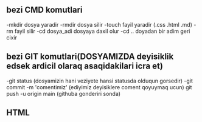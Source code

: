 ## bezi CMD komutlari
-mkdir dosya yaradir
-rmdir dosya silir
-touch fayil yaradir (.css .html .md)
-rm fayil silir
-cd dosya_adi  dosyaya daxil olur 
-cd .. doyadan bir adim geri cixir

## bezi GIT komutlari(DOSYAMIZDA deyisiklik edsek ardicil olaraq asaqidakilari icra et)

-git status (dosyamizin hani veziyete hansi statusda olduqun gorsedir)
-git commit -m 'comentimiz' (ediyimiz deyisiklere coment qoyuymaq ucun)
git push -u origin main (githuba gonderiri sonda)

## HTML 